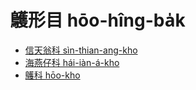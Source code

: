 # 鸌形目 hōo-hîng-ba̍k

- [信天翁科 sìn-thian-ang-kho](./diomedeidae.md)
- [海燕仔科 hái-iàn-á-kho](./hydrobatidae.md)
- [鸌科 hōo-kho](./procellariidae.md)
